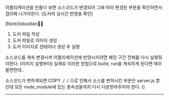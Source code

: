 
어플리케이션을 만들다 보면 소스코드가 변경되어
그에 따라 변경된 부분을 확인하면서 갭라해 나가야한다. (도커의 실시간 반영을 확인)


[Note](obsidian👨‍⚕️


1. 도커 파일 작성
2. 도커 파일로 이미지 생성
3. 도커 이미지로 컨테이너 생성 후 실행
   
	
소스코드를 계속 변경시켜 어플리케이션에 반영시키려면 해당 구간 전체를 다시 실행줘야한다. (이미지 실행부터)
실제로 이러한 방법으로 build, run을 계속하게 된다면 매우 불편한데..

소스코드가 변하게되면  COPY ./ ./ 으로 인해서 소스를 변하시킨 부분은 server.js 뿐인데 모든 node_module에 있는 종속성들까지 다시 다운받아주어야 한다.
()



---



